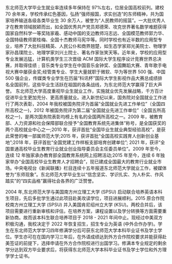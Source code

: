 东北师范大学毕业生就业率连续多年保持在 97%左右，位居全国高校前列。建校 70 余年来，学校传承红色基因，弘扬“强师报国，求实创造”的东师精神，共为国家培养输送各级各类毕业生 30 余万人，被誉为“人民教师的摇篮”。一大批优秀人才在教育领域脱颖而出，如全国优秀共产党员郑德荣、攻克世界著名数学难题获得国家自然科学一等奖陆家羲、感动中国的支边教师冯志远、全国模范教师郭力华、全国特级教师窦桂梅、全国十杰教师马宪华等。同时学校也有近半数的应用型专业，培养了大批科技精英、人民公仆和商界翘楚，如生态学家郑光美院士、物理学家孙昌璞院士、地理学家刘兴土院士、著名作家张笑天等。近年来，学校的应用型专业发展迅猛，计算机类学生三次晋级 ACM 国际大学生程序设计竞赛世界总决赛，并取得佳绩﹔音乐类专业学生在中国音乐金钟奖、全国舞蹈大赛、青年歌手电视大赛中屡获金奖;经管类专业、学生大量就职于微软、华为等世界 500 强、中国 500 强企业，传媒类专业学生在历届“科讯杯”国际大学生影视作品大赛总成绩排名全国前列，这些毕业生活跃在祖国的各条战线，为东北师范大学赢得了巨大声誉。
东北师范大学高度重视毕业生就业工作，实施就业优先发展战略，千方百计促进毕业生更加充分、更高质量就业。进入新世纪以来，国务院对全国就业工作进行了两次表彰，2004 年我校被国务院评为首届“全国就业先进工作单位”（全国四所高校之一)，2012 年被国务院评为第二届“全国就业先进工作单位”（全国五所高校之一)，是两次国务院表彰均榜上有名的全国两所高校之一。2009 年，被教育部、人力资源和社会保障部联合授予“全国教育系统先进集体”称号，是全国获奖的两个高校就业中心之一;2010 年，获评首批“全国毕业生就业典型经验高校”，是获此荣誉的唯一部属师范大学;2015 年，获评首批“全国高校实践育人创新创业基地”;2018 年，获评首批“全国党建工作样板支部培育创建单位”; 2021 年，获评“全国普通高校毕业生教育行业就业创业指导委员会主任委员单位”。2009 年至今，连续 12 年独家承办教育部全国教育系统网上招聘活动;2015 年至今，连续 6 年独家举办“全国高校毕业生教育人才招聘会”，现已建成全国最大的教育行业就业市场。中央电视台《新闻联播》栏目连续十五年报道东北师范大学就业工作，被媒体誉为“东师现象”。东北师范大学毕业生以“信念坚实、学识扎实、为人朴实、作风踏实”的“四实品格”赢得社会各界的广泛赞誉。

2004 年,东北师范大学与美国南方州立理工大学 (SPSU) 启动联合培养英语本科生项目，先后多批学生通过此项目赴美攻读学位，项目进展顺利。2015 原合作院校南方州立理工大学 (SPSU) 并入美国肯尼绍州立大学 (KSU)。两校合并后，该项目需要进行重新审核和评估，在培养方案，课程设置以及学分转换等方面需要重新协商。故而该本科生联合培养项目于 2018 - 2021 年间中止。现经过中美双方积极沟通，我校决定于 2022 年恢复招生，招生专业为英语 (中外合作办学)。学生在东北师范大学学习四年修满学分后可获东北师范大学本科毕业证书及学士学位。学生亦可在在国内学习三年后，在外语成绩达到外方合作院校要求并能获得赴美签证的前提下，选择申请在外方合作院校进行出国学习。修满本专业规定的剩余学分达到双方毕业要求后，将获得东北师范大学本科毕业证书及学士学位和外方理学学士证书。
